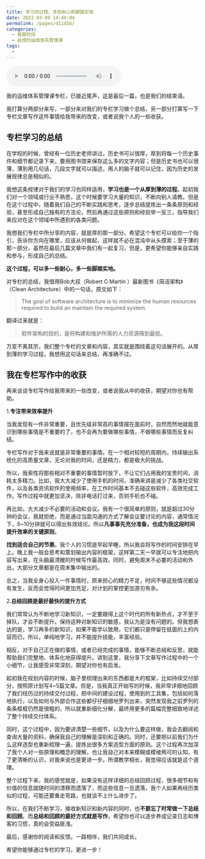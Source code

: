 ```yaml
---
title: 学习的过程，多些耐心和脚踏实地
date: 2022-03-09 14:44:04
permalink: /pages/d11d56/
categories:
  - 极客时间
  - 赵成的运维体系管理课
tags:
  - 
---
```

<audio title="结束语.学习的过程，多些耐心和脚踏实地" src="https://static001.geekbang.org/resource/audio/04/db/04c469dac8409e5bd061a8da619305db.mp3" controls="controls"></audio> 
<p>我的运维体系管理课专栏，已接近尾声，这是最后一篇，也是我们的结束语。</p>
<p>我打算分两部分来写，一部分来对我们的专栏学习做个总结，另一部分打算写一下专栏文章写作这件事情给我带来的改变，或者说我个人的一些收获。</p>
<h2>专栏学习的总结</h2>
<p>在学校的时候，曾经有一位历史老师讲过，历史书可以很厚，厚到将每一个历史事件和细节都记录下来，要用图书馆来保存这么多的文字内容；但是历史书也可以很薄，薄到用几句话，几段文字就可以描述，用人的脑子就可以记住，因为历史的发展规律总是相似的。</p>
<p>我想这条规律对于我们的学习也同样适用，<strong>学习也是一个从厚到薄的过程</strong>。起初我们对一个领域或行业不熟悉，这个时候要学习大量的知识，不断向别人请教。但是在这个过程中，随着我们自己的不断实践和思考，逐步总结提炼出一条条原则和经验，甚至形成自己独有的方法论，然后再通过这些原则和经验举一反三，指导我们来应对在这个领域中所遇到的各类问题。</p>
<p>我想我们专栏中所分享的内容，就是厚的那一部分。希望这个专栏可以给你一个指引，告诉你方向在哪里，应该从何做起，这样就不必在混沌中从头摸索；至于薄的那一部分，虽然在最后几篇文章中我们有一起复习，但是，更希望你能够亲自实践和参与，形成自己的总结。</p>
<p><strong><span class="orange">这个过程，可以多一些耐心，多一些脚踏实地。</span></strong></p>
<p>对专栏的总结，我借用Bob大叔（Robert C·Martin ）最新图书《简洁架构》（Clean Architecture）中的一句话，原文如下：</p>
<blockquote>
<p>The goal of software architecture is to minimize the human resources<br />
required to bulid an maintain the required system.</p>
</blockquote>
<p>翻译过来就是：</p>
<blockquote>
<p><span class="orange">软件架构的目的，是将构建和维护所需的人力资源降到最低。</span></p>
</blockquote>
<p>万变不离其宗，我们整个专栏的文章和内容，其实就是围绕着这句话展开的。从厚到薄的学习过程，我想用这句话来总结，再准确不过。</p>
<h2>我在专栏写作中的收获</h2>
<p>再来谈谈专栏写作给我带来的一些改变，或者说我从中的收获，期望对你也有帮助。</p>
<p>1.<strong>专注带来效率提升</strong></p>
<p>当我发现有一件非常重要，且优先级非常高的事情摆在面前时，自然而然地就能意识到哪些事情是不重要的了，也不会再为要做哪些事情，不做哪些事情而反复纠结。</p>
<!-- [[[read_end]]] -->
<p>专栏写作对于我来说就是非常重要的事情。在一个相对较短的周期内，持续输出系统化的高质量文章，无论对我的时间，还是精力，都是极大的挑战。</p>
<p>所以，我索性将那些相对不重要的事情暂时放下，不让它们占用我的宝贵时间，消耗太多精力。比如，我大大减少了使用手机的时间，准确来讲是减少了各类社交软件，以及各类资讯软件的使用频率，在工作时间基本不去碰这些软件，高效完成工作。写作过程中就更加坚决，除非电话打过来，否则手机也不碰。</p>
<p>再比如，大大减少不必要的活动和会议。我有一个很简单的原则，就是超过30分钟的会议，我就拒绝，而是通过当面沟通的方式了解会议要讨论的内容，通常情况下，5~10分钟就可以得出有效结论。所以<strong>凡事事先充分准备，也成为我这段时间提升效率的关键原则</strong>。</p>
<p><strong>找到适合自己的节奏</strong>。我个人的习惯是早起早睡，所以我会将写作的时间安排在早上。晚上我一般会思考和策划输出内容的框架，这样第二天一早就可以专注地把内容写出来，在头脑最清醒的时候写作最高效。同时，避免周末不必要的活动和外出，大部分文章都是在周末集中输出的。</p>
<p>总之，当我全身心投入一件事情时，原来担心的精力不足，时间不够这些情况都没有发生，反而会觉得时间更加充足，对计划的掌控更加游刃有余。</p>
<p>2.<strong>总结回顾是最好最快的提升方式</strong></p>
<p>我们常常认为不断地学习新知识，一定要跟得上这个时代的所有新热点，才不至于掉队，才会不断提升。保持这种对新知识的敏感，我认为是没有问题的。但我想表达的是，学习再多的新知识，如果不能学以致用，它们都只是停留在纸面的上的内容而已。所以，单纯地学习，并不能提升技能，丰富经验。</p>
<p>相反，对于自己正在做的事情，或者已经完成的事情，能够不断总结和反思，就能帮助我们完整地、体系化地获得提升。讲到这里，我分享下文章写作过程中的一个小细节，让我感受非常深刻，期望对你也有启发。</p>
<p>起初我在规划内容的时候，脑子里梳理出来的东西都是大的框架，比如持续交付部分，按照原计划写4~5篇文章。但是，当我真正开始写的时候，我非常详细地回顾了我们经历过的持续交付过程，把中间的建设过程，使用到的工具集，包括如何落地执行，以及如何与外部合作这些都仔仔细细地罗列出来，突然发现我之前罗列的条条框框仍然是很粗的，所以就重新细化分解，最终用更多的篇幅完整细致地详述了整个持续交付体系。</p>
<p>同时，这个过程中，因为要讲清楚一些细节，以及为什么要这样做，我会去翻阅和查询大量的资料，确保我自己的理解是深刻和正确的。同时，还要把以前我们为什么这样选型也重新梳理一遍，提炼出很多方案选型方面的原则。这个过程再次加深了我个人对一些原理和概念的理解，也让我自己对本来模糊或模棱两可的认知，有了更清晰的认识，对我来说也是更进一步。所谓教学相长，我觉得应该就是这个道理。</p>
<p>整个过程下来，我的感觉就是，如果没有这样详细的总结回顾过程，很多细节和有价值的信息就随时间的漂移而遗落了，而这些信息一旦遗落，我个人如果再经历类似的过程，可能还要重走弯路，也就谈不上什么进步了。</p>
<p>所以，在我们不断学习，接收新知识和新内容的同时，也<strong>不要忘了时常做一下总结和回顾</strong>。而<strong>总结和回顾的最好方式就是写作</strong>，希望你也可以逐步养成记录日志和博客的习惯，真的会受益匪浅。</p>
<p>最后，感谢你的阅读和反馈。一路相伴，我们共同成长。</p>
<p>希望你能够通过专栏的学习，更进一步！</p>
<p></p>
